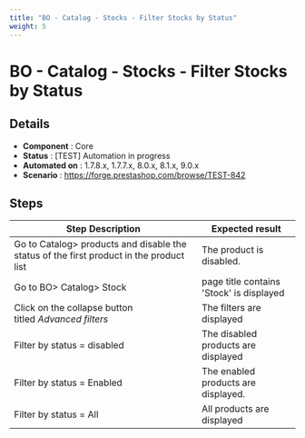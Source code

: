 ```yaml
---
title: "BO - Catalog - Stocks - Filter Stocks by Status"
weight: 5
---
```


# BO - Catalog - Stocks - Filter Stocks by Status
## Details
* **Component** : Core
* **Status** : [TEST] Automation in progress
* **Automated on** : 1.7.8.x, 1.7.7.x, 8.0.x, 8.1.x, 9.0.x
* **Scenario** : https://forge.prestashop.com/browse/TEST-842

## Steps
| Step Description | Expected result |
| ----- | ----- |
| Go to Catalog> products and disable the status of the first product in the product list | The product is disabled. |
| Go to BO> Catalog> Stock | page title contains 'Stock' is displayed |
| Click on the collapse button titled *Advanced filters* | The filters are displayed |
| Filter by status = disabled | The disabled products are displayed |
| Filter by status = Enabled | The enabled products are displayed. |
| Filter by status = All | All products are displayed |
